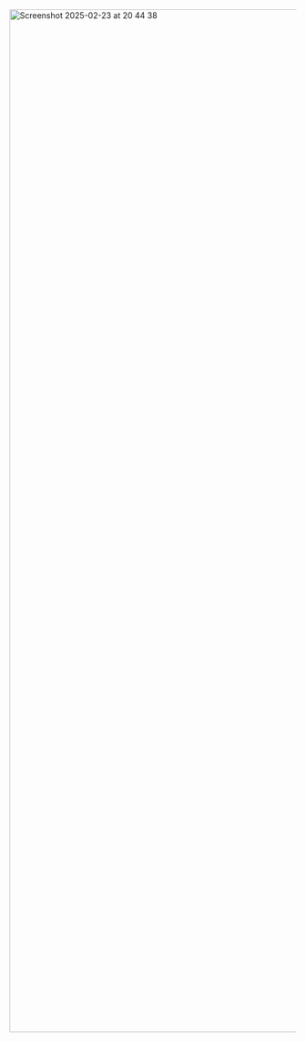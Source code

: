 <img width="1792" alt="Screenshot 2025-02-23 at 20 44 38" src="https://github.com/user-attachments/assets/f7a9336e-7ab4-4a21-bf7f-8067b2bd7575" />
